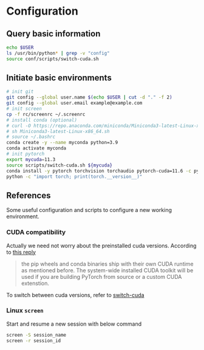 Configuration
====

## Query basic information
```bash
echo $USER
ls /usr/bin/python* | grep -v "config"
source conf/scripts/switch-cuda.sh

```

## Initiate basic environments
```bash
# init git
git config --global user.name $(echo $USER | cut -d "." -f 2)
git config --global user.email example@example.com
# init screen
cp -f rc/screenrc ~/.screenrc
# install conda (optional)
# curl -O https://repo.anaconda.com/miniconda/Miniconda3-latest-Linux-x86_64.sh
# sh Miniconda3-latest-Linux-x86_64.sh
# source ~/.bashrc
conda create -y --name myconda python=3.9
conda activate myconda
# init pytorch
export mycuda=11.3
source scripts/switch-cuda.sh ${mycuda}
conda install -y pytorch torchvision torchaudio pytorch-cuda=11.6 -c pytorch -c nvidia
python -c "import torch; print(torch.__version__)"

```

## References
Some useful configuration and scripts to configure a new working environment. 

### CUDA compatibility
Actually we need not worry about the preinstalled cuda versions. According to [this reply](https://discuss.pytorch.org/t/install-pytorch-for-cuda-11-3-with-pip/152299/5)
>  the pip wheels and conda binaries ship with their own CUDA runtime as mentioned before. The system-wide installed CUDA toolkit will be used if you are building PyTorch from source or a custom CUDA extenstion.

To switch between cuda versions, refer to [switch-cuda](https://github.com/phohenecker/switch-cuda)

### Linux `screen` 
Start and resume a new session with below command
```bash
screen -S session_name
screen -r session_id
```